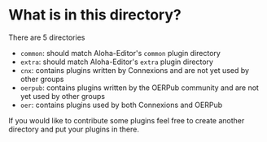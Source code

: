 # What is in this directory?

There are 5 directories

* `common`: should match Aloha-Editor's `common` plugin directory
* `extra`: should match Aloha-Editor's `extra` plugin directory
* `cnx`: contains plugins written by Connexions and are not yet used by other groups
* `oerpub`: contains plugins written by the OERPub community and are not yet used by other groups
* `oer`: contains plugins used by both Connexions and OERPub

If you would like to contribute some plugins feel free to create another directory and put your plugins in there.
